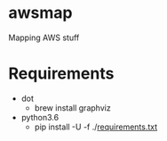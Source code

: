 # awsmap
Mapping AWS stuff

# Requirements

* dot
  * brew install graphviz
* python3.6
  * pip install -U -f ./[requirements.txt](./requirements.txt)
